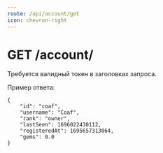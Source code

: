 ```yaml
---
route: /api/account/get
icon: chevron-right
---
```


# GET /account/

Требуется валидный токен в заголовках запроса.

Пример ответа:
```
{
    "id": "coaf",
    "username": "Coaf",
    "rank": "owner",
    "lastSeen": 1696022430112,
    "registeredAt": 1695657313064,
    "gems": 0.0
}
```
